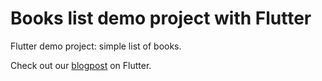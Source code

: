 # Books list demo project with Flutter

Flutter demo project: simple list of books.

Check out our [blogpost](http://www.tengio.com/blog/flutter-a-cross-platform-solution-for-dart/) on Flutter.
